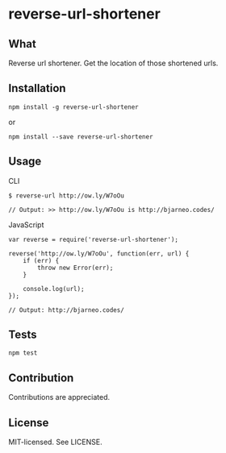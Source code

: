 reverse-url-shortener
======

What
------
Reverse url shortener. Get the location of those shortened urls.

Installation
------
```
npm install -g reverse-url-shortener
```

or

```
npm install --save reverse-url-shortener
```

Usage
------
CLI
```
$ reverse-url http://ow.ly/W7oOu

// Output: >> http://ow.ly/W7oOu is http://bjarneo.codes/
```

JavaScript
```
var reverse = require('reverse-url-shortener');

reverse('http://ow.ly/W7oOu', function(err, url) {
    if (err) {
        throw new Error(err);
    }

    console.log(url);
});

// Output: http://bjarneo.codes/
```

Tests
------
```
npm test
```

Contribution
------
Contributions are appreciated.

License
------
MIT-licensed. See LICENSE.
